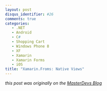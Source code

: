 ```yaml
---
layout: post
disqus_identifier: #26
comments: true
categories:
   - .NET
   - Android
   - C#
   - Shopping Cart
   - Windows Phone 8
   - XF
   - Xamarin
   - Xamarin Forms
   - iOS
title: "Xamarin.Froms: Native Views"
---
```


_this post was originally on the [MasterDevs Blog](http://blog.masterdevs.com/xf-day-10/)_
